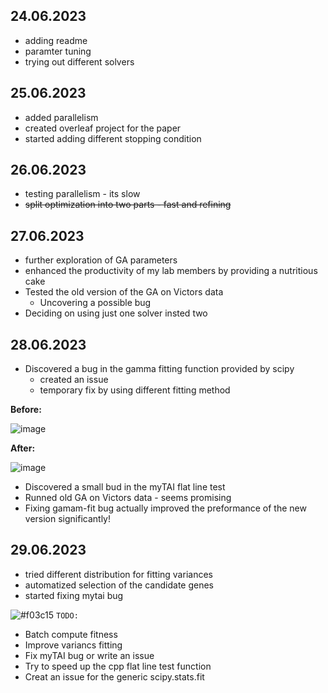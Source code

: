 ## 24.06.2023
- adding readme
- paramter tuning
- trying out different solvers
  
## 25.06.2023
- added parallelism
- created overleaf project for the paper
- started adding different stopping condition

## 26.06.2023
- testing parallelism - its slow
-  <s>split optimization into two parts - fast and refining</s>

## 27.06.2023
- further exploration of GA parameters
- enhanced the productivity of my lab members by providing a nutritious cake
- Tested the old version of the GA on Victors data
  - Uncovering a possible bug
- Deciding on using just one solver insted two
  
## 28.06.2023
- Discovered a bug in the gamma fitting function provided by scipy
  - created an issue
  - temporary fix by using different fitting method
    
**Before:**

 ![image](https://github.com/lavakin/ga_for_hourglass/assets/76702901/32463344-149d-444c-aef4-e374b8b94943)
 
**After:**

![image](https://github.com/lavakin/ga_for_hourglass/assets/76702901/d7d4274c-5259-46f0-8e86-7e993df89fd0)

- Discovered a small bud in the myTAI flat line test
- Runned old GA on Victors data - seems promising
- Fixing gamam-fit bug actually improved the preformance of the new version significantly!

## 29.06.2023
- tried different distribution for fitting variances
- automatized selection of the candidate genes
- started fixing mytai bug

![#f03c15](https://placehold.co/15x15/f03c15/f03c15.png) `TODO:`
- Batch compute fitness
- Improve variancs fitting
- Fix myTAI bug or write an issue
- Try to speed up the cpp flat line test function
- Creat an issue for the generic scipy.stats.fit
